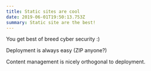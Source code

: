 ```yaml
---
title: Static sites are cool
date: 2019-06-01T19:50:13.753Z
summary: Static site are the best!
---
```

You get best of breed cyber security :)

Deployment is always easy (ZIP anyone?)

Content management is nicely orthogonal to deployment.

